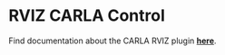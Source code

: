 # RVIZ CARLA Control

Find documentation about the CARLA RVIZ plugin [__here__](https://carla.readthedocs.io/projects/ros-bridge/en/latest/rviz_plugin/).